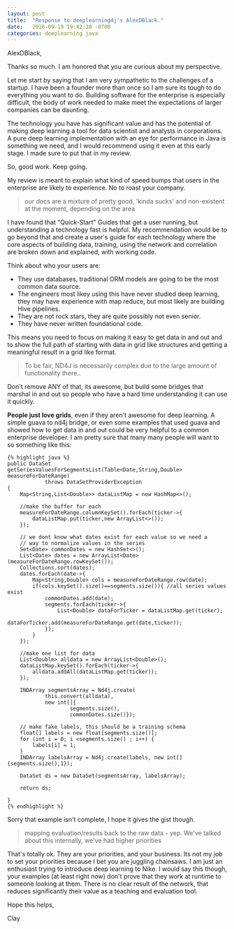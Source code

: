 ```yaml
---
layout: post
title:  "Response to deeplearning4j's AlexDBlack."
date:   2016-09-19 19:42:30 -0700
categories: deeplearning java
---
```



AlexDBlack,

Thanks so much. I am honored that you are curious about my perspective.

Let me start by saying that I am very sympathetic to the challenges of a startup. I have been a founder more than once so I am sure its tough to do everything you want to do. Building software for the enterprise is especially difficult, the body of work needed to make meet the expectations of larger companies can be daunting.

The technology you have has significant value and has the potential of making deep learning a tool for data scientist and analysts in corporations. A pure deep learning implementation with an eye for performance in Java is something we need, and I would recommend using it even at this early stage. I made sure to put that in my review.  

So, good work. Keep going.

My review is meant to explain what kind of speed bumps that users in the enterprise are likely to experience. No to roast your company.

>our docs are a mixture of pretty good, 'kinda sucks' and non-existent at the moment, depending on the area

I have found that "Quick-Start" Guides that get a user running, but understanding a technology fast is helpful. My recommendation would be to go beyond that and create a user's guide for each technology where the core aspects of building data, training, using the network and correlation are broken down and explained, with working code.

Think about who your users are:

* They use databases, traditional ORM models are going to be the most common data source.
* The engineers most likey using this have never studied deep learning, they may have experience with map reduce, but most likely are building Hive pipelines.
* They are not rock stars, they are quite possibly not even senior.
* They have never written foundational code.

This means you need to focus on making it easy to get data in and out and to show the full path of starting with data in grid like structures and getting a meaningful result in a grid like format.

>To be fair, ND4J is necessarily complex due to the large amount of functionality there..

Don't remove ANY of that, its awesome, but build some bridges that marshal in and out so people who have a hard time understanding it can use it quickly.

**People just love grids**, even if they aren't awesome for deep learning. A simple guava to nd4j bridge, or even some examples that used guava and showed how to get data in and out could be very helpful to a common enterprise developer. I am pretty sure that many many people will want to so something like this:

    {% highlight java %}
    public DataSet getSeriesValuesForSegmentsList(Table<Date,String,Double> measureForDateRange)
                throws DataSetProviderException
    {
        Map<String,List<Double>> dataListMap = new HashMap<>();

        //make the buffer for each
        measureForDateRange.columnKeySet().forEach(ticker->{
            dataListMap.put(ticker,new ArrayList<>());
        });

        // we dont know what dates exist for each value so we need a
        // way to normalize values in the series
        Set<Date> commonDates = new HashSet<>();
        List<Date> dates = new ArrayList<Date>(measureForDateRange.rowKeySet());
        Collections.sort(dates);
        dates.forEach(date->{
            Map<String,Double> cols = measureForDateRange.row(date);
            if(cols.keySet().size()==segments.size()){ //all series values exist
                commonDates.add(date);
                segments.forEach(ticker->{
                    List<Double> dataForTicker = dataListMap.get(ticker);
                    dataForTicker.add(measureForDateRange.get(date,ticker));
                });
            }
        });

        //make one list for data
        List<Double> alldata = new ArrayList<Double>();
        dataListMap.keySet().forEach(ticker->{
            alldata.addAll(dataListMap.get(ticker));
        });

        INDArray segmentsArray = Nd4j.create(
                this.convert(alldata),
                new int[]{
                        segments.size(),
                        commonDates.size()});

        // make fake labels, this should be a training schema
        float[] labels = new float[segments.size()];
        for (int i = 0; i <segments.size() ; i++) {
            labels[i] = 1;
        }
        INDArray labelsArray = Nd4j.create(labels, new int[]{segments.size(),1});

        DataSet ds = new DataSet(segmentsArray, labelsArray);

        return ds;

    }
    {% endhighlight %}  

Sorry that example isn't complete, I hope it gives the gist though.

>mapping evaluation/results back to the raw data - yep. We've talked about this internally, we've had higher priorities

That's totally ok. They are your priorities, and your business. Its not my job to set your priorities because I bet you are juggling chainsaws. I am just an enthusiast trying to introduce deep learning to Nike. I would say this though, your examples (at least right now) don't prove that they work at runtime to someone looking at them. There is no clear result of the network, that reduces significantly their value as a teaching and evaluation tool.

Hope this helps,

Clay

